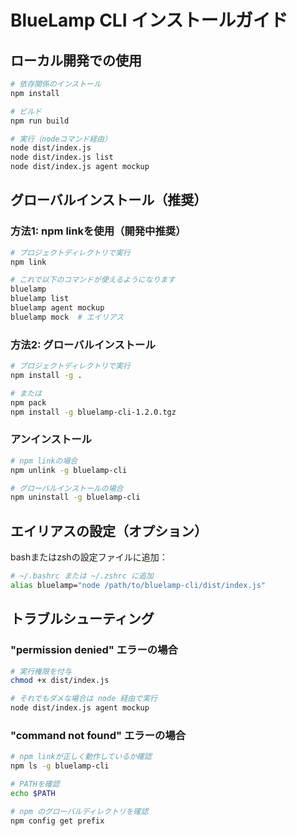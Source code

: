 # BlueLamp CLI インストールガイド

## ローカル開発での使用

```bash
# 依存関係のインストール
npm install

# ビルド
npm run build

# 実行（nodeコマンド経由）
node dist/index.js
node dist/index.js list
node dist/index.js agent mockup
```

## グローバルインストール（推奨）

### 方法1: npm linkを使用（開発中推奨）

```bash
# プロジェクトディレクトリで実行
npm link

# これで以下のコマンドが使えるようになります
bluelamp
bluelamp list
bluelamp agent mockup
bluelamp mock  # エイリアス
```

### 方法2: グローバルインストール

```bash
# プロジェクトディレクトリで実行
npm install -g .

# または
npm pack
npm install -g bluelamp-cli-1.2.0.tgz
```

### アンインストール

```bash
# npm linkの場合
npm unlink -g bluelamp-cli

# グローバルインストールの場合
npm uninstall -g bluelamp-cli
```

## エイリアスの設定（オプション）

bashまたはzshの設定ファイルに追加：

```bash
# ~/.bashrc または ~/.zshrc に追加
alias bluelamp="node /path/to/bluelamp-cli/dist/index.js"
```

## トラブルシューティング

### "permission denied" エラーの場合

```bash
# 実行権限を付与
chmod +x dist/index.js

# それでもダメな場合は node 経由で実行
node dist/index.js agent mockup
```

### "command not found" エラーの場合

```bash
# npm linkが正しく動作しているか確認
npm ls -g bluelamp-cli

# PATHを確認
echo $PATH

# npm のグローバルディレクトリを確認
npm config get prefix
```